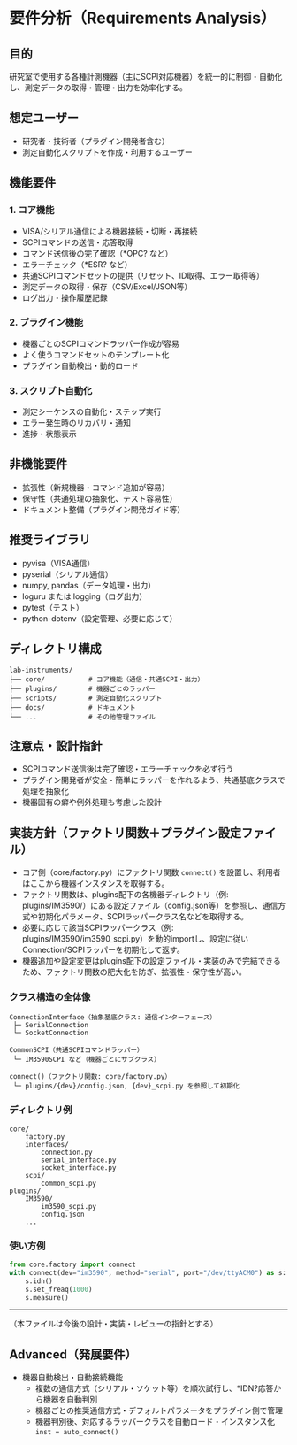 # 要件分析（Requirements Analysis）

## 目的

研究室で使用する各種計測機器（主にSCPI対応機器）を統一的に制御・自動化し、測定データの取得・管理・出力を効率化する。

## 想定ユーザー

- 研究者・技術者（プラグイン開発者含む）
- 測定自動化スクリプトを作成・利用するユーザー

## 機能要件

### 1. コア機能

- VISA/シリアル通信による機器接続・切断・再接続
- SCPIコマンドの送信・応答取得
- コマンド送信後の完了確認（\*OPC? など）
- エラーチェック（\*ESR? など）
- 共通SCPIコマンドセットの提供（リセット、ID取得、エラー取得等）
- 測定データの取得・保存（CSV/Excel/JSON等）
- ログ出力・操作履歴記録

### 2. プラグイン機能

- 機器ごとのSCPIコマンドラッパー作成が容易
- よく使うコマンドセットのテンプレート化
- プラグイン自動検出・動的ロード

### 3. スクリプト自動化

- 測定シーケンスの自動化・ステップ実行
- エラー発生時のリカバリ・通知
- 進捗・状態表示

## 非機能要件

- 拡張性（新規機器・コマンド追加が容易）
- 保守性（共通処理の抽象化、テスト容易性）
- ドキュメント整備（プラグイン開発ガイド等）

## 推奨ライブラリ

- pyvisa（VISA通信）
- pyserial（シリアル通信）
- numpy, pandas（データ処理・出力）
- loguru または logging（ログ出力）
- pytest（テスト）
- python-dotenv（設定管理、必要に応じて）

## ディレクトリ構成

```
lab-instruments/
├── core/           # コア機能（通信・共通SCPI・出力）
├── plugins/        # 機器ごとのラッパー
├── scripts/        # 測定自動化スクリプト
├── docs/           # ドキュメント
└── ...             # その他管理ファイル
```

## 注意点・設計指針

- SCPIコマンド送信後は完了確認・エラーチェックを必ず行う
- プラグイン開発者が安全・簡単にラッパーを作れるよう、共通基底クラスで処理を抽象化
- 機器固有の癖や例外処理も考慮した設計

## 実装方針（ファクトリ関数＋プラグイン設定ファイル）

- コア側（core/factory.py）にファクトリ関数 `connect()` を設置し、利用者はここから機器インスタンスを取得する。
- ファクトリ関数は、plugins配下の各機器ディレクトリ（例: plugins/IM3590/）にある設定ファイル（config.json等）を参照し、通信方式や初期化パラメータ、SCPIラッパークラス名などを取得する。
- 必要に応じて該当SCPIラッパークラス（例: plugins/IM3590/im3590_scpi.py）を動的importし、設定に従いConnection/SCPIラッパーを初期化して返す。
- 機器追加や設定変更はplugins配下の設定ファイル・実装のみで完結できるため、ファクトリ関数の肥大化を防ぎ、拡張性・保守性が高い。

### クラス構造の全体像

```
ConnectionInterface（抽象基底クラス: 通信インターフェース）
 ├─ SerialConnection
 └─ SocketConnection

CommonSCPI（共通SCPIコマンドラッパー）
 └─ IM3590SCPI など（機器ごとにサブクラス）

connect()（ファクトリ関数: core/factory.py）
 └─ plugins/{dev}/config.json, {dev}_scpi.py を参照して初期化
```

### ディレクトリ例

```
core/
    factory.py
    interfaces/
        connection.py
        serial_interface.py
        socket_interface.py
    scpi/
        common_scpi.py
plugins/
    IM3590/
        im3590_scpi.py
        config.json
    ...
```

### 使い方例

```python
from core.factory import connect
with connect(dev="im3590", method="serial", port="/dev/ttyACM0") as s:
    s.idn()
    s.set_freaq(1000)
    s.measure()
```

---

（本ファイルは今後の設計・実装・レビューの指針とする）

## Advanced（発展要件）

- 機器自動検出・自動接続機能
  - 複数の通信方式（シリアル・ソケット等）を順次試行し、\*IDN?応答から機器を自動判別
  - 機器ごとの推奨通信方式・デフォルトパラメータをプラグイン側で管理
  - 機器判別後、対応するラッパークラスを自動ロード・インスタンス化  
    `inst = auto_connect()`
